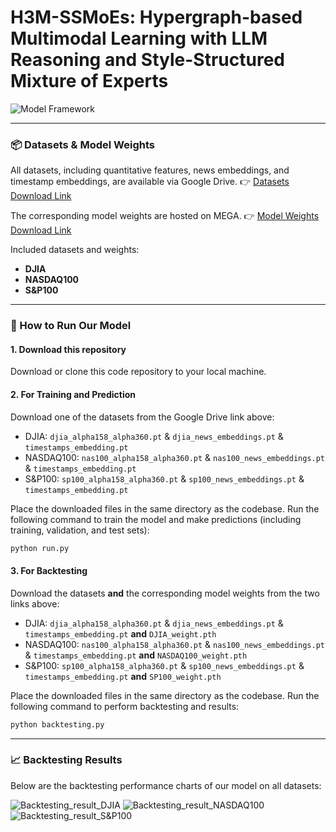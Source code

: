 # H3M-SSMoEs: Hypergraph-based Multimodal Learning with LLM Reasoning and Style-Structured Mixture of Experts

![Model Framework](https://github.com/PeilinTime/Multi-modal-Hypergraph-Neural-Networks-with-LLM-Reasoning-and-Mixture-of-Experts-for-Stock-Predictio/blob/main/figure/WWW%20model%20overview.png)

---




### 📦 Datasets & Model Weights

All datasets, including quantitative features, news embeddings, and timestamp embeddings, are available via Google Drive. 👉 [Datasets Download Link](https://drive.google.com/drive/folders/1kJobHYib_WSwQHHU958sh0gKRgyA-Lu7?usp=sharing)

The corresponding model weights are hosted on MEGA. 👉 [Model Weights Download Link](https://mega.nz/folder/HMdSySAQ#jtR8Y5BdtmtCr3XhrxYnQQ)

Included datasets and weights:

* **DJIA**
* **NASDAQ100**
* **S&P100**

---

### 🚀 How to Run Our Model

#### 1. Download this repository

Download or clone this code repository to your local machine.

#### 2. For Training and Prediction

Download one of the datasets from the Google Drive link above:

* DJIA: `djia_alpha158_alpha360.pt` & `djia_news_embeddings.pt` & `timestamps_embedding.pt`
* NASDAQ100: `nas100_alpha158_alpha360.pt` & `nas100_news_embeddings.pt` & `timestamps_embedding.pt`
* S&P100: `sp100_alpha158_alpha360.pt` & `sp100_news_embeddings.pt` & `timestamps_embedding.pt`

Place the downloaded files in the same directory as the codebase.
Run the following command to train the model and make predictions (including training, validation, and test sets):

```bash
python run.py
```

#### 3. For Backtesting

Download the datasets **and** the corresponding model weights from the two links above:

* DJIA: `djia_alpha158_alpha360.pt` & `djia_news_embeddings.pt` & `timestamps_embedding.pt` **and** `DJIA_weight.pth`
* NASDAQ100: `nas100_alpha158_alpha360.pt` & `nas100_news_embeddings.pt` & `timestamps_embedding.pt` **and** `NASDAQ100_weight.pth`
* S&P100: `sp100_alpha158_alpha360.pt` & `sp100_news_embeddings.pt` & `timestamps_embedding.pt` **and** `SP100_weight.pth`

Place the downloaded files in the same directory as the codebase.
Run the following command to perform backtesting and results:

```bash
python backtesting.py
```

---

### 📈 Backtesting Results

Below are the backtesting performance charts of our model on all datasets:

![Backtesting_result_DJIA](https://github.com/PeilinTime/Multi-modal-Hypergraph-Neural-Networks-with-LLM-Reasoning-and-Mixture-of-Experts-for-Stock-Predictio/blob/main/figure/Backtesting_result_DJIA.png)
![Backtesting_result_NASDAQ100](https://github.com/PeilinTime/Multi-modal-Hypergraph-Neural-Networks-with-LLM-Reasoning-and-Mixture-of-Experts-for-Stock-Predictio/blob/main/figure/Backtesting_result_NASDAQ100.png)
![Backtesting_result_S&P100](https://github.com/PeilinTime/Multi-modal-Hypergraph-Neural-Networks-with-LLM-Reasoning-and-Mixture-of-Experts-for-Stock-Predictio/blob/main/figure/Backtesting_result_SP100.png)
